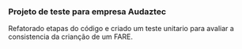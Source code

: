 ### Projeto de teste para empresa Audaztec

 Refatorado etapas do código e criado um teste unitario para avaliar a consistencia da crianção de um FARE.
